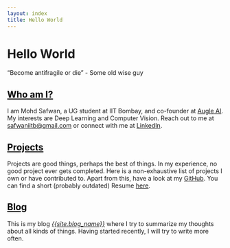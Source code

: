```yaml
---
layout: index
title: Hello World
---
```

# Hello World

<p class="message">
    “Become antifragile or die” - Some old wise guy
</p>

<h2><a href="./about" style="color: #000000">Who am I?</a></h2>    


I am Mohd Safwan, a UG student at IIT Bombay, and co-founder at [Augle AI](https://augle.ai). My interests are Deep Learning and Computer Vision. Reach out to me at [safwaniitb@gmail.com](mailto:safwaniitb@gmail.com) or connect with me at  [LinkedIn](https://www.linkedin.com/in/safwankdb/).

<h2><a href="./projects" style="color: #000000">Projects</a></h2>    

Projects are good things, perhaps the best of things. In my experience, no good project ever gets completed. Here is a non-exhaustive list of projects I own or have contributed to. Apart from this, have a look at my [GitHub](https://github.com/safwankdb). You can find a short (probably outdated) Resume [here](./Resume.pdf).

<h2><a href="./blog" style="color: #000000">Blog</a></h2>    

This is my blog [*{{site.blog_name}}*](./blog) where I try to summarize my thoughts about all kinds of things. Having started recently, I will try to write more often.

